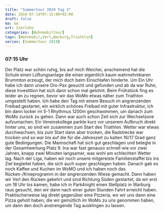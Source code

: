 ```yaml
---
title: "Sommertour 2019 Tag 2"
date: 2019-07-14T07:15:00+02:00
draft: false
km: km
ort: Iserlohn
categories: [Wohnmobiltour]
tags: [Wohnmobil,Verl,Warburg,Triathlon]
series: [Sommertour 2019]
---
```


### 07:15 Uhr

Der Platz war schön ruhig, bis auf mich Weichei, anscheinend hat die Schule einen Lüftungsanlage die einen eigentlich kaum wahrnehmbaren Brummton erzeugt, der mich doch beim Einschlafen hinderte. Um Ein Uhr habe ich dann unsere Oro-Pax gesucht und gefunden und ab da war Ruhe, diese Investition hat sich dann schon mal gelohnt.
Beim Frühstück fing es leider an zu regnen, bevor wir das WoMo etwas näher zum Triathlon umgestellt haben.
Ich habe den Tag mit einem Besuch im angrenzenden Freibad gestartet, ein wirklich schönes Freibad mit guter Infrastruktur, ich bin dann locker im 5-1 Rhythmus 1200m geschwommen, um danach zum WoMo zurück zu gehen. Dann war auch schon Zeit sich zur Wechselzone aufzumachen. Ein Vereinskollege parkte kurz vor unserem Aufbruch direkt hinter uns, so sind wir zusammen zum Start des Triathlon.
Wetter war etwas durchwachsen, bis zum Start dann aber trocken, die Radstrecke war trocken und so war bis auf die für die Jahreszeit zu kalten 16/17 Grad ganz gute Bedingungen. Die Mannschaft hat sich gut geschlagen und belegte in der Gesamtwertung Platz 9. Ina war fast genauso schnell wie vor zwei Jahren, knapp zwei Minuten langsamer, was wohl am schlechten Wetter lag.
Nach der Liga, haben wir noch unsere mitgereiste Familienstaffel bis ins Ziel begleitet haben, die sich auch super geschlagen haben.
Danach gab es noch Kaffee und Kuchen im WoMO und ich haben noch das Rücken-/Knieprogramm in der angrenzenden Wiese gemacht.
Dann haben wir Verl den Rücken gekehrt und sind Richtung Süden gestartet, da wir erst um 18 Uhr los kamen, habe ich in Park4night einen Stellplatz in Warburg raus gesucht, den wir dann nach einer guten Stunden Fahrt erreicht haben.
Praktischerweise lag direkt gegenüber eine Pizzeria, wo wir uns dann eine Pizza geholt haben, die wir gemütlich im WoMo zu uns genommen haben, um dann den doch anstrengende Tag ausklingen zu lassen.
